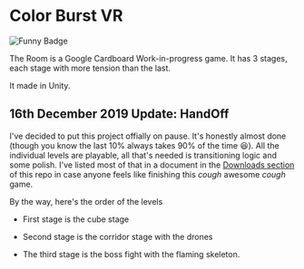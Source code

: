 # Color Burst VR
![Funny Badge](https://img.shields.io/badge/Oh%20My%20Gawd...-It's%20VR!-orange?style=for-the-badge)

The Room is a Google Cardboard Work-in-progress game. It has 3 stages, each stage with more tension than the last.

It made in Unity.

## 16th December 2019 Update: HandOff
I've decided to put this project offially on pause. It's honestly almost done (though you know the last 10% always takes 90% of the time 😆). 
All the individual levels are playable, all that's needed is transitioning logic and some polish. I've listed most of that in a document in the [Downloads section](https://bitbucket.org/andersonaddo/the-room/downloads/)
of this repo in case anyone feels like finishing this *cough* awesome *cough* game.

By the way, here's the order of the levels

- First stage is the cube stage

- Second stage is the corridor stage with the drones

- The third stage is the boss fight with the flaming skeleton.
